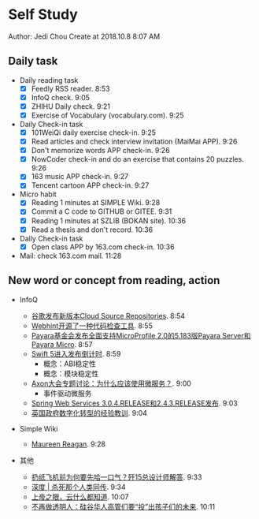 # Self Study

Author: Jedi Chou
Create at 2018.10.8 8:07 AM

## Daily task

* Daily reading task
  -[x] Feedly RSS reader. 8:53
  -[x] InfoQ check. 9:05
  -[x] ZHIHU Daily check. 9:21
  -[x] Exercise of Vocabulary (vocabulary.com). 9:25

* Daily Check-in task
  -[x] 101WeiQi daily exercise check-in. 9:25
  -[x] Read articles and check interview invitation (MaiMai APP). 9:26
  -[x] Don't memorize words APP check-in. 9:26
  -[x] NowCoder check-in and do an exercise that contains 20 puzzles. 9:26
  -[x] 163 music APP check-in. 9:27
  -[x] Tencent cartoon APP check-in. 9:27

* Micro habit
  -[x] Reading 1 minutes at SIMPLE Wiki. 9:28
  -[x] Commit a C code to GITHUB or GITEE. 9:31
  -[x] Reading 1 minutes at SZLIB (BOKAN site). 10:36
  -[x] Read a thesis and don't record. 10:36

* Daily Check-in task
  -[x] Open class APP by 163.com check-in. 10:36
  
* Mail: check 163.com mail. 11:28

## New word or concept from reading, action

* InfoQ
  - [谷歌发布新版本Cloud Source Repositories](http://www.infoq.com/cn/news/2018/10/gcp-cloud-source-repository-beta). 8:54
  - [Webhint开源了一种代码检查工具](http://www.infoq.com/cn/news/2018/10/webhint-linting-tool). 8:55
  - [Payara基金会发布全面支持MicroProfile 2.0的5.183版Payara Server和Payara Micro](http://www.infoq.com/cn/news/2018/10/payara-releases-version-5.183). 8:57
  - [Swift 5进入发布倒计时](http://www.infoq.com/cn/news/2018/10/swift-5-towards-release). 8:59
    - 概念：ABI稳定性
	- 概念：模块稳定性
  - [Axon大会专题讨论：为什么应该使用微服务？](http://www.infoq.com/cn/news/2018/10/axon-panel-why-microservices). 9:00
    - 事件驱动微服务
  - [Spring Web Services 3.0.4.RELEASE和2.4.3.RELEASE发布](http://www.infoq.com/cn/news/2018/10/spring-web-services-java-11). 9:03
  - [英国政府数字化转型的经验教训](http://www.infoq.com/cn/news/2018/10/lessons-uk-government). 9:04
  
* Simple Wiki
  - [Maureen Reagan](https://simple.wikipedia.org/wiki/Maureen_Reagan). 9:28
  
* 其他
  - [扔纸飞机前为何要先哈一口气？歼15总设计师解答](https://hot.cnbeta.com/articles/funny/775043). 9:33
  - [深度 | 杀死那个人类同传](https://www.pingwest.com/a/177497). 9:34
  - [上帝之眼，云什么都知道](https://www.pingwest.com/a/177346). 10:07
  - [不再做透明人：硅谷华人高管们要“投”出孩子们的未来](https://www.pingwest.com/a/178030). 10:11
  